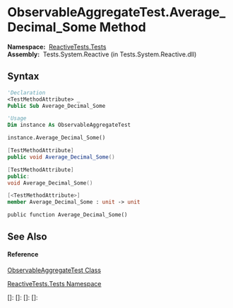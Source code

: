 # ObservableAggregateTest.Average\_Decimal\_Some Method

**Namespace:**  [ReactiveTests.Tests](ReactiveTests.Tests\ReactiveTests.Tests.md)  
**Assembly:**  Tests.System.Reactive (in Tests.System.Reactive.dll)

## Syntax

```vb
'Declaration
<TestMethodAttribute> _
Public Sub Average_Decimal_Some
```

```vb
'Usage
Dim instance As ObservableAggregateTest

instance.Average_Decimal_Some()
```

```csharp
[TestMethodAttribute]
public void Average_Decimal_Some()
```

```c++
[TestMethodAttribute]
public:
void Average_Decimal_Some()
```

```fsharp
[<TestMethodAttribute>]
member Average_Decimal_Some : unit -> unit 
```

```jscript
public function Average_Decimal_Some()
```

## See Also

#### Reference

[ObservableAggregateTest Class](ObservableAggregateTest\ObservableAggregateTest.md)

[ReactiveTests.Tests Namespace](ReactiveTests.Tests\ReactiveTests.Tests.md)

[]: 
[]: 
[]: 
[]: 
